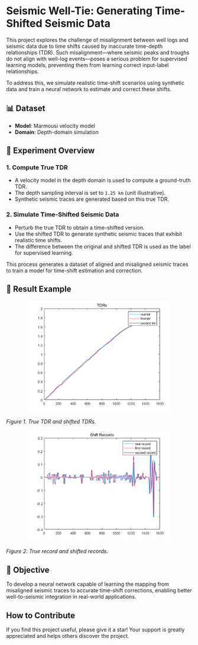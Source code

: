 # Seismic Well-Tie: Generating Time-Shifted Seismic Data

This project explores the challenge of misalignment between well logs and seismic data due to time shifts caused by inaccurate time-depth relationships (TDR). Such misalignment—where seismic peaks and troughs do not align with well-log events—poses a serious problem for supervised learning models, preventing them from learning correct input-label relationships.

To address this, we simulate realistic time-shift scenarios using synthetic data and train a neural network to estimate and correct these shifts.

## 📊 Dataset

- **Model**: Marmousi velocity model
- **Domain**: Depth-domain simulation

## 🧪 Experiment Overview

### 1. Compute True TDR

- A velocity model in the depth domain is used to compute a ground-truth TDR.
- The depth sampling interval is set to `1.25 km` (unit illustrative).
- Synthetic seismic traces are generated based on this true TDR.

### 2. Simulate Time-Shifted Seismic Data

- Perturb the true TDR to obtain a time-shifted version.
- Use the shifted TDR to generate synthetic seismic traces that exhibit realistic time shifts.
- The difference between the original and shifted TDR is used as the label for supervised learning.

This process generates a dataset of aligned and misaligned seismic traces to train a model for time-shift estimation and correction.

## 🎯 Result Example

<p align="center">
  <img src="TDRS.png" alt="Inversion Result" width="80%">
</p>

*Figure 1. True TDR and shifted TDRs.*

<p align="center">
  <img src="shift_records.png" alt="Inversion Result" width="80%">
</p>

*Figure 2. True record and shifted records.*

## 🚀 Objective

To develop a neural network capable of learning the mapping from misaligned seismic traces to accurate time-shift corrections, enabling better well-to-seismic integration in real-world applications.

## How to Contribute

If you find this project useful, please give it a star! Your support is greatly appreciated and helps others discover the project.




